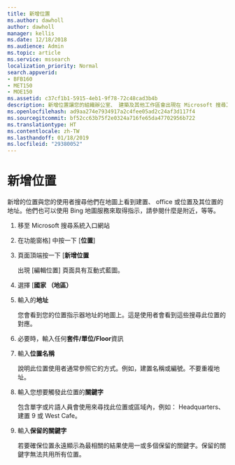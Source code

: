 ```yaml
---
title: 新增位置
ms.author: dawholl
author: dawholl
manager: kellis
ms.date: 12/18/2018
ms.audience: Admin
ms.topic: article
ms.service: mssearch
localization_priority: Normal
search.appverid:
- BFB160
- MET150
- MOE150
ms.assetid: c37cf1b1-5915-4eb1-9f78-72c48cad3b4b
description: 新增位置讓您的組織辦公室、 建築及其他工作區會出現在 Microsoft 搜尋工作結果
ms.openlocfilehash: ad9aa274e7934917a2c4fee05ad2c24af3d117f4
ms.sourcegitcommit: bf52cc63b75f2e0324a716fe65da47702956b722
ms.translationtype: HT
ms.contentlocale: zh-TW
ms.lasthandoff: 01/18/2019
ms.locfileid: "29380052"
---
```

# <a name="add-a-location"></a>新增位置

新增的位置與您的使用者搜尋他們在地圖上看到建置、 office 或位置及其位置的地址。他們也可以使用 Bing 地圖服務來取得指示，請參閱什麼是附近，等等。
  
1. 移至 Microsoft 搜尋系統入口網站
    
2. 在功能窗格] 中按一下 [**位置**]
    
3. 頁面頂端按一下 [**新增位置**
    
    出現 [編輯位置] 頁面具有互動式藍圖。
    
4. 選擇 [**國家 （地區）**
    
5. 輸入的**地址**
    
    您會看到您的位置指示器地址的地圖上。這是使用者會看到這些搜尋此位置的對應。
    
6. 必要時，輸入任何**套件/單位/Floor**資訊 
    
7. 輸入**位置名稱**
    
    說明此位置使用者通常參照它的方式。例如，建置名稱或編號。不要重複地址。
    
8. 輸入您想要觸發此位置的**關鍵字** 
    
    包含單字或片語人員會使用來尋找此位置或區域內，例如： Headquarters、 建置 9 或 West Cafe。
    
9. 輸入**保留的關鍵字**
    
    若要確保位置永遠顯示為最相關的結果使用一或多個保留的關鍵字。保留的關鍵字無法共用所有位置。

  


